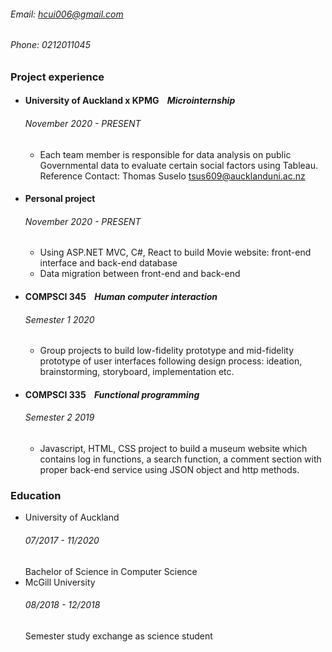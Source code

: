 ###### Email: hcui006@gmail.com
###### Phone: 0212011045

### Project experience
- #### University of Auckland x KPMG &nbsp;&nbsp;&nbsp;_Microinternship_
  ###### November 2020 - PRESENT
  - Each team member is responsible for data analysis on public Governmental data to evaluate certain social factors using Tableau.
 Reference Contact: Thomas Suselo tsus609@aucklanduni.ac.nz
- #### Personal project
  ###### November 2020 - PRESENT
  - Using ASP.NET MVC, C#, React to build Movie website: front-end interface and back-end database
  - Data migration between front-end and back-end

- #### COMPSCI 345 &nbsp;&nbsp;&nbsp;_Human computer interaction_
  ###### Semester 1 2020
  - Group projects to build low-fidelity prototype and mid-fidelity prototype of user interfaces following design process: ideation, brainstorming, storyboard, implementation etc.

- #### COMPSCI 335  &nbsp;&nbsp;&nbsp;_Functional programming_
  ###### Semester 2 2019
  - Javascript, HTML, CSS project to build a museum website which contains log in functions, a search function, a comment section with proper back-end service using JSON object and http methods.

### Education
- University of Auckland
  ###### 07/2017 - 11/2020
  Bachelor of Science in Computer Science
- McGill University
  ###### 08/2018 - 12/2018
  Semester study exchange as science student

